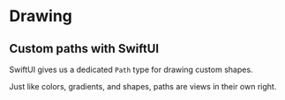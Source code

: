 # Drawing

## Custom paths with SwiftUI

SwiftUI gives us a dedicated `Path` type for drawing custom shapes.

Just like colors, gradients, and shapes, paths are views in their own right.
